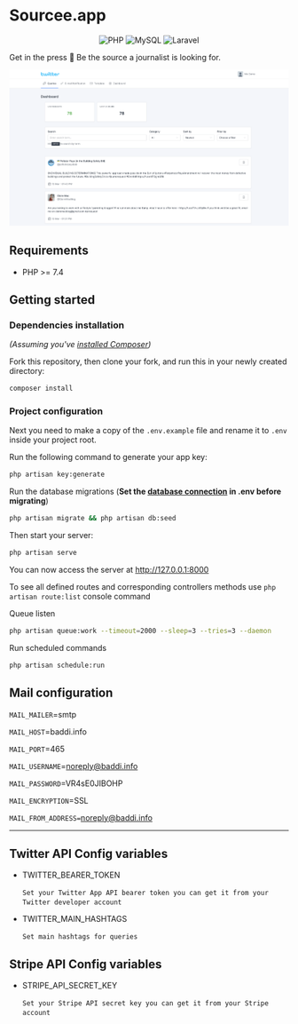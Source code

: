 # Sourcee.app

<p align="center">
    <img alt="PHP" src="https://img.shields.io/badge/php-%23777BB4.svg?&style=for-the-badge&logo=php&logoColor=white"/> <img alt="MySQL" src="https://img.shields.io/badge/mysql-%2300f.svg?&style=for-the-badge&logo=mysql&logoColor=white"/> <img alt="Laravel" src="https://img.shields.io/badge/laravel%20-%23FF2D20.svg?&style=for-the-badge&logo=laravel&logoColor=white"/>
</p>


Get in the press 📰 Be the source a journalist is looking for.

![screenshot](./screenshots/dashboard.png)

## Requirements

- PHP >= 7.4

## Getting started

### Dependencies installation

*(Assuming you've [installed Composer](https://getcomposer.org/doc/00-intro.md))*

Fork this repository, then clone your fork, and run this in your newly created directory:

``` bash
composer install
```

### Project configuration

Next you need to make a copy of the `.env.example` file and rename it to `.env` inside your project root.

Run the following command to generate your app key:

``` bash
php artisan key:generate
```

Run the database migrations (**Set the [database connection](https://laravel.com/docs/8.x/database#configuration) in .env before migrating**)

``` bash
php artisan migrate && php artisan db:seed
```

Then start your server:

``` bash
php artisan serve
```
You can now access the server at http://127.0.0.1:8000

To see all defined routes and corresponding controllers methods use `php artisan route:list` console command

Queue listen

``` bash
php artisan queue:work --timeout=2000 --sleep=3 --tries=3 --daemon
```

Run scheduled commands

``` bash
php artisan schedule:run
```

## Mail configuration
`MAIL_MAILER`=smtp

`MAIL_HOST`=baddi.info

`MAIL_PORT`=465

`MAIL_USERNAME`=noreply@baddi.info

`MAIL_PASSWORD`=VR4sE0JIBOHP

`MAIL_ENCRYPTION`=SSL

`MAIL_FROM_ADDRESS=`noreply@baddi.info

---

## Twitter API Config variables

- TWITTER_BEARER_TOKEN

    `Set your Twitter App API bearer token you can get it from your Twitter developer account`
    
- TWITTER_MAIN_HASHTAGS

    `Set main hashtags for queries`
    
## Stripe API Config variables

- STRIPE_API_SECRET_KEY

    `Set your Stripe API secret key you can get it from your Stripe account`